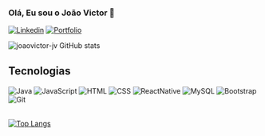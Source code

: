 ###

<h3>Olá, Eu sou o João Victor 👋</h3>

[![Linkedin](https://img.shields.io/badge/LinkedIn-0077B5?style=for-the-badge&logo=linkedin&logoColor=white)](https://www.linkedin.com/in/jo%C3%A3o-victor-miranda-8a5a32234/)
[![Portfolio](https://img.shields.io/badge/website-000000?style=for-the-badge&logo=About.me&logoColor=white)]()

![joaovictor-jv GitHub stats](https://github-readme-stats.vercel.app/api?username=joaovictor-jv&show_icons=true&theme=tokyonight)

## <b>Tecnologias</b>

<div style="display: inline_block">
 <img align="center" src="https://img.shields.io/badge/Java-ED8B00?style=for-the-badge&logo=openjdk&logoColor=white" alt="Java">
 <img align="center" src="https://img.shields.io/badge/JavaScript-F7DF1E?style=for-the-badge&logo=javascript&logoColor=black" alt="JavaScript">
 <img align="center" src="https://img.shields.io/badge/HTML5-E34F26?style=for-the-badge&logo=html5&logoColor=white" alt="HTML">
 <img align="center" src="https://img.shields.io/badge/CSS3-1572B6?style=for-the-badge&logo=css3&logoColor=white" alt="CSS">
 <img align="center" src="https://img.shields.io/badge/React_Native-20232A?style=for-the-badge&logo=react&logoColor=61DAFB" alt="ReactNative">
 <img align="center" src="https://img.shields.io/badge/MySQL-005C84?style=for-the-badge&logo=mysql&logoColor=white" alt="MySQL">
 <img align="center" src="https://img.shields.io/badge/Bootstrap-563D7C?style=for-the-badge&logo=bootstrap&logoColor=white" alt="Bootstrap">
 <img align="center" src="https://img.shields.io/badge/GIT-E44C30?style=for-the-badge&logo=git&logoColor=white" alt="Git">
</div>

</br>

[![Top Langs](https://github-readme-stats.vercel.app/api/top-langs/?username=joaovictor-jv&langs_count=5&theme=tokyonight&card_width=465px)](https://github.com/joaovictor-jv/github-readme-stats)

